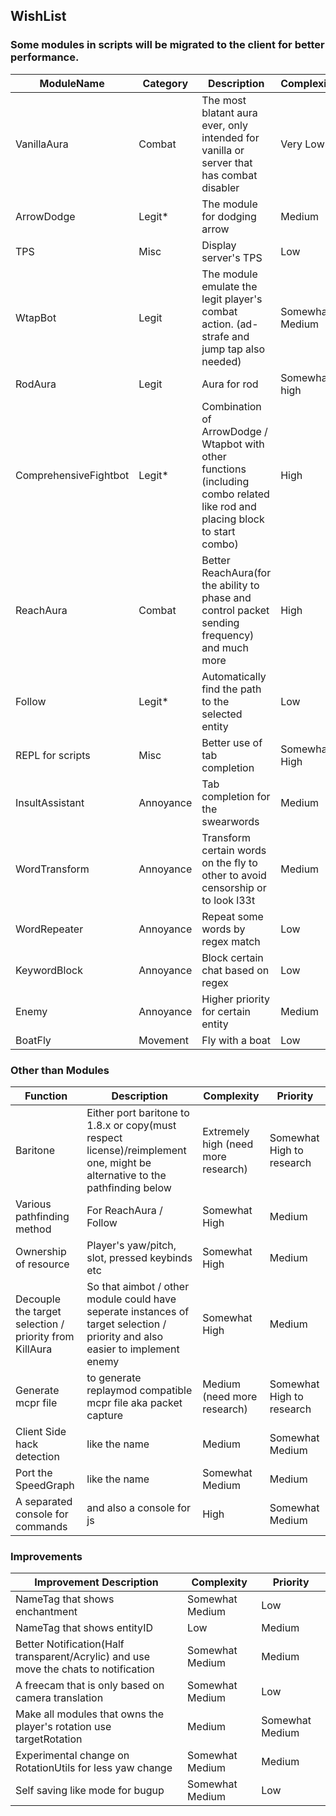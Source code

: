 ## WishList
### Some modules in scripts will be migrated to the client for better performance.

ModuleName | Category | Description | Complexity | Priority 
-----------|----------|-------------|------------|----------
VanillaAura| Combat  | The most blatant aura ever, only intended for vanilla or server that has combat disabler| Very Low | High |
ArrowDodge | Legit*   | The module for dodging arrow | Medium | Somewhat High
TPS        | Misc     | Display server's TPS | Low | Medium
WtapBot    | Legit    | The module emulate the legit player's combat action. (ad-strafe and jump tap also needed) | Somewhat Medium | Somewhat High
RodAura    | Legit    | Aura for rod| Somewhat high | Medium
ComprehensiveFightbot | Legit* | Combination of ArrowDodge / Wtapbot with other functions (including combo related like rod and placing block to start combo) | High | Low
ReachAura  | Combat  | Better ReachAura(for the ability to phase and control packet sending frequency) and much more | High | Low
Follow     | Legit*   | Automatically find the path to the selected entity | Low | Low
REPL for scripts| Misc | Better use of tab completion| Somewhat High | Medium |
InsultAssistant | Annoyance | Tab completion for the swearwords | Medium | Very High
WordTransform | Annoyance | Transform certain words on the fly to other to avoid censorship or to look l33t | Medium | Somewhat High
WordRepeater | Annoyance | Repeat some words by regex match | Low | Medium
KeywordBlock | Annoyance | Block certain chat based on regex | Low | Medium
Enemy | Annoyance | Higher priority for certain entity | Medium | Somewhat Medium
BoatFly | Movement | Fly with a boat | Low | Low



### Other than Modules  

Function  | Description | Complexity | Priority
----------|-------------|------------|----------
Baritone | Either port baritone to 1.8.x or copy(must respect license)/reimplement one, might be alternative to the pathfinding below | Extremely high (need more research) | Somewhat High to research
Various pathfinding method | For ReachAura / Follow | Somewhat High | Medium
Ownership of resource | Player's yaw/pitch, slot, pressed keybinds etc | Somewhat High | Medium
Decouple the target selection / priority from KillAura | So that aimbot / other module could have seperate instances of target selection / priority and also easier to implement enemy | Somewhat High | Medium
Generate mcpr file | to generate replaymod compatible mcpr file aka packet capture | Medium (need more research) | Somewhat High to research
Client Side hack detection | like the name | Medium | Somewhat Medium
Port the SpeedGraph | like the name | Somewhat Medium | Medium
A separated console for commands | and also a console for js | High | Somewhat Medium

### Improvements

Improvement Description | Complexity | Priority
------------------------|------------|----------
NameTag that shows enchantment | Somewhat Medium | Low
NameTag that shows entityID | Low | Medium
Better Notification(Half transparent/Acrylic) and use move the chats to notification | Somewhat Medium | Medium
A freecam that is only based on camera translation | Somewhat Medium | Low
Make all modules that owns the player's rotation use targetRotation | Medium | Somewhat Medium
Experimental change on RotationUtils for less yaw change | Somewhat Medium | Medium
Self saving like mode for bugup | Somewhat Medium | Low
